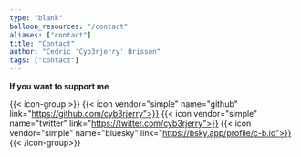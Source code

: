 ```yaml
---
type: "blank"
balloon_resources: "/contact"
aliases: ["contact"]
title: "Contact"
author: "Cedric 'Cyb3rjerry' Brisson"
tags: ["contact"]
---
```


**If you want to support me** <script type="text/javascript" src="https://cdnjs.buymeacoffee.com/1.0.0/button.prod.min.js" data-name="bmc-button" data-slug="cyb3rjerry" data-color="#FFDD00" data-emoji="" data-font="Poppins" data-text="Buy me a coffee" data-outline-color="#000000" data-font-color="#000000" data-coffee-color="#ffffff" ></script>

{{< icon-group >}}
{{< icon vendor="simple" name="github" link="https://github.com/cyb3rjerry">}} 
{{< icon vendor="simple" name="twitter" link="https://twitter.com/cyb3rjerry">}}
{{< icon vendor="simple" name="bluesky" link="https://bsky.app/profile/c-b.io">}}
{{< /icon-group>}}